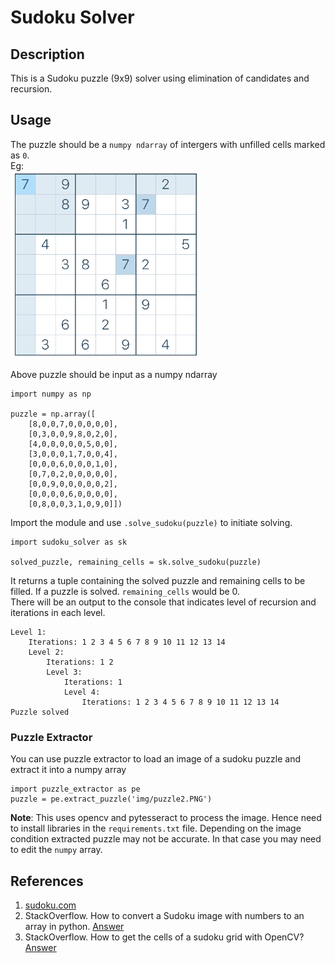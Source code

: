 # Sudoku Solver
## Description
This is a Sudoku puzzle (9x9) solver using elimination of candidates and recursion.

## Usage
The puzzle should be a `numpy ndarray` of intergers with unfilled cells marked as `0`.  
Eg:  
<img src="img/puzzle1.PNG"
     alt="Sudoku Puzzle"
     height="300px" />  

Above puzzle should be input as a numpy ndarray  
```
import numpy as np  

puzzle = np.array([  
    [8,0,0,7,0,0,0,0,0],  
    [0,3,0,0,9,8,0,2,0],  
    [4,0,0,0,0,0,5,0,0],  
    [3,0,0,0,1,7,0,0,4],  
    [0,0,0,6,0,0,0,1,0],  
    [0,7,0,2,0,0,0,0,0],  
    [0,0,9,0,0,0,0,0,2],  
    [0,0,0,0,6,0,0,0,0],  
    [0,8,0,0,3,1,0,9,0]])
```

Import the module and use `.solve_sudoku(puzzle)` to initiate solving.

```
import sudoku_solver as sk  

solved_puzzle, remaining_cells = sk.solve_sudoku(puzzle)
```
It returns a tuple containing the solved puzzle and remaining cells to be filled. If a puzzle is solved. `remaining_cells` would be 0.  
There will be an output to the console that indicates level of recursion and iterations in each level.  
```
Level 1:
	Iterations: 1 2 3 4 5 6 7 8 9 10 11 12 13 14 
	Level 2:
		Iterations: 1 2 
		Level 3:
			Iterations: 1 
			Level 4:
				Iterations: 1 2 3 4 5 6 7 8 9 10 11 12 13 14 
Puzzle solved
```

### Puzzle Extractor
You can use puzzle extractor to load an image of a sudoku puzzle and extract it into a numpy array

```
import puzzle_extractor as pe
puzzle = pe.extract_puzzle('img/puzzle2.PNG')
```
**Note**: This uses opencv and pytesseract to process the image. Hence need to install libraries in the `requirements.txt` file. Depending on the image condition extracted puzzle may not be accurate. In that case you may need to  edit the `numpy` array.

## References

1. [sudoku.com](https://sudoku.com)
2. StackOverflow. How to convert a Sudoku image with numbers to an array in python. [Answer](https://stackoverflow.com/a/68140587)
3. StackOverflow. How to get the cells of a sudoku grid with OpenCV? [Answer](https://stackoverflow.com/a/60392130)